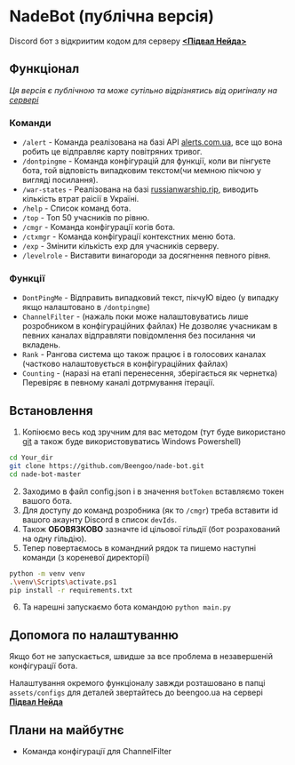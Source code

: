 # NadeBot (публічна версія)



Discord бот з відкриитим кодом для серверу [**&lt;Підвал Нейда>**](https://discord.gg/nadecgt)


## Функціонал
*Ця версія є публічною та може сутільно відрізнятись від оригіналу на [сервері](https://discord.gg/nadecgt)*

### Команди
- `/alert` - Команда реалізована на базі API [alerts.com.ua](https://alerts.com.ua), все що вона робить це відправляє карту повітряних тривог.
- `/dontpingme` - Команда конфігурацій для функції, коли ви пінгуєте бота, той відповість випадковим текстом(чи мемною пікчою у вигляді посилання).
- `/war-states` - Реалізована на базі [russianwarship.rip](https://russianwarship.rip), виводить кількість втрат раісії в Україні.
- `/help` - Список команд бота.
- `/top` - Топ 50 учасників по рівню.
- `/cmgr` - Команда конфігурації когів бота.
- `/ctxmgr` - Команда конфігурації контекстних меню бота.
- `/exp` - Змінити кількість exp для учасників серверу.
- `/levelrole` - Виставити винагороди за досягнення певного рівня.

### Функції
 
- `DontPingMe` - Відправить випадковий текст, пікчуЮ відео (у випадку якщо налаштовано в `/dontpingme`)
- `ChannelFilter` - (нажаль поки може налаштовуватись лише розробником в конфігураційних файлах)  Не дозволяє учасникам в певних каналах відправляти повідомлення без посилання чи вкладень.
- `Rank` - Рангова система що також працює і в голосових каналах (частково налаштовується в конфігураційних файлах)
- `Counting` - (наразі на етапі перенесення, зберігається як чернетка) Перевіряє в певному каналі дотрмування ітерації.

## Встановлення

1. Копіюємо весь код зручним для вас методом (тут буде використано [git](https://git-scm.com/downloads) а також буде використовуватись Windows Powershell)
  ```bash
  cd Your_dir
  git clone https://github.com/Beengoo/nade-bot.git
  cd nade-bot-master
  ```
2. Заходимо в файл config.json і в значення `botToken` вставляємо токен вашого бота.
3. Для доступу до команд розробника (як то `/cmgr`) треба вставити id вашого акаунту Discord в список `devIds`.
4. Також **ОБОВЯЗКОВО** зазначте id цільової гільдії (бот розрахований на одну гільдію).
5. Тепер повертаємось в командний рядок та пишемо наступні команди (з кореневої директорії)
  ```bash
  python -m venv venv
  .\venv\Scripts\activate.ps1
  pip install -r requirements.txt
  ```
6. Та нарешні запускаємо бота командою `python main.py`

## Допомога по налаштуванню

Якщо бот не запускається, швидше за все проблема в незавершеній конфігурації бота.

Налаштування окремого функціоналу завжди розташовано в папці `assets/configs` для деталей звертайтесь до beengoo.ua на сервері [**Підвал Нейда**](https://discord.gg/nadecgt)


## Плани на майбутнє

- Команда конфігурації для ChannelFilter


